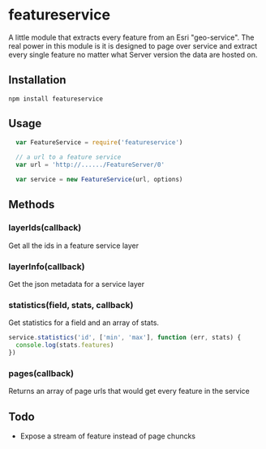 # featureservice

A little module that extracts every feature from an Esri "geo-service". The real power in this module is it is designed to page over service and extract every single feature no matter what Server version the data are hosted on.

## Installation

```
npm install featureservice
```

## Usage 

```javascript
  var FeatureService = require('featureservice')
  
  // a url to a feature service
  var url = 'http://....../FeatureServer/0'

  var service = new FeatureService(url, options)
```

## Methods

### layerIds(callback)
Get all the ids in a feature service layer

### layerInfo(callback) 
Get the json metadata for a service layer

### statistics(field, stats, callback)
Get statistics for a field and an array of stats. 

```javascript
service.statistics('id', ['min', 'max'], function (err, stats) {
  console.log(stats.features)
})

```

### pages(callback)
Returns an array of page urls that would get every feature in the service

## Todo

* Expose a stream of feature instead of page chuncks

